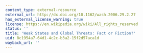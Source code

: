 ```yaml
---
content_type: external-resource
external_url: http://dx.doi.org/10.1162/wash.2006.29.2.27
has_external_license_warning: true
license: https://en.wikipedia.org/wiki/All_rights_reserved
status: ''
title: 'Weak States and Global Threats: Fact or Fiction?'
uid: 8c1954a7-64d1-4c2c-b3a2-15f2d57aca1d
wayback_url: ''
---
```

